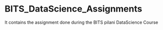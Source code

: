# BITS_DataScience_Assignments
It contains the assignment done during the BITS pilani DataScience Course
